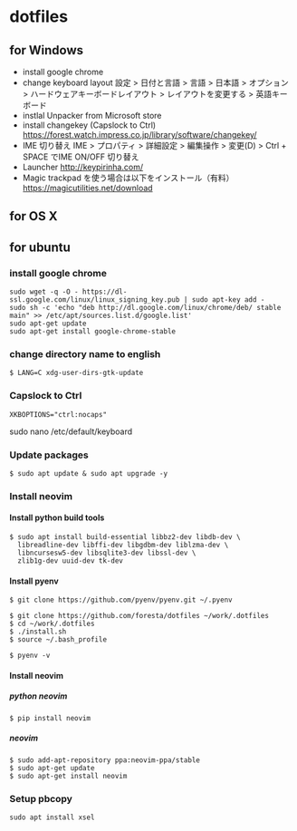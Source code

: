 # dotfiles

## for Windows

- install google chrome
- change keyboard layout
  設定 > 日付と言語 > 言語 > 日本語 > オプション > ハードウェアキーボードレイアウト > レイアウトを変更する > 英語キーボード
- instlal Unpacker from Microsoft store
- install changekey (Capslock to Ctrl)
  https://forest.watch.impress.co.jp/library/software/changekey/
- IME 切り替え 
  IME > プロパティ > 詳細設定 > 編集操作 > 変更(D) > Ctrl + SPACE でIME ON/OFF 切り替え
- Launcher
  http://keypirinha.com/
- Magic trackpad を使う場合は以下をインストール（有料）
  https://magicutilities.net/download

## for OS X


## for ubuntu

### install google chrome 

```
sudo wget -q -O - https://dl-ssl.google.com/linux/linux_signing_key.pub | sudo apt-key add -
sudo sh -c 'echo "deb http://dl.google.com/linux/chrome/deb/ stable main" >> /etc/apt/sources.list.d/google.list'
sudo apt-get update
sudo apt-get install google-chrome-stable
```

### change directory name to english

```
$ LANG=C xdg-user-dirs-gtk-update
```

### Capslock to Ctrl

`XKBOPTIONS="ctrl:nocaps"`

sudo nano /etc/default/keyboard

### Update packages
```
$ sudo apt update & sudo apt upgrade -y
```

### Install neovim

#### Install python build tools
```
$ sudo apt install build-essential libbz2-dev libdb-dev \
  libreadline-dev libffi-dev libgdbm-dev liblzma-dev \
  libncursesw5-dev libsqlite3-dev libssl-dev \
  zlib1g-dev uuid-dev tk-dev
```


#### Install pyenv
```
$ git clone https://github.com/pyenv/pyenv.git ~/.pyenv
```

```
$ git clone https://github.com/foresta/dotfiles ~/work/.dotfiles 
$ cd ~/work/.dotfiles
$ ./install.sh
$ source ~/.bash_profile
```

```
$ pyenv -v
```

#### Install neovim

##### python neovim
```
$ pip install neovim
```
##### neovim

```
$ sudo add-apt-repository ppa:neovim-ppa/stable
$ sudo apt-get update
$ sudo apt-get install neovim
```
### Setup pbcopy

```
sudo apt install xsel
```

